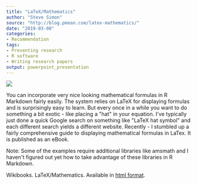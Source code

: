 ```yaml
---
title: "LaTeX/Mathematics"
author: "Steve Simon"
source: "http://blog.pmean.com/latex-mathematics/"
date: "2019-03-08"
categories:
- Recommendation
tags:
- Presenting research
- R software
- Writing research papers
output: powerpoint_presentation
---
```


![](http://www.pmean.com/images/images/19/latex-mathematics01.png)

<div class="notes">

You can incorporate very nice looking mathematical formulas in R Markdown fairly easily. The system relies on LaTeX for displaying formulas and is surprisingly easy to learn. But every once in a while you want to do something a bit exotic - like placing a "hat" in your equation. I've typically just done a quick Google search on something like "LaTeX hat symbol" and each different search yields a different website. Recently - I stumbled up a fairly comprehensive guide to displaying mathematical formulas in LaTex. It is published as an eBook.

Note: Some of the examples require additional libraries like amsmath and I haven't figured out yet how to take advantage of these libraries in R Markdown.

Wikibooks. LaTeX/Mathematics. Available in [html format][wik1].

[wik1]: https://en.wikibooks.org/wiki/LaTeX/Mathematics

</div>






